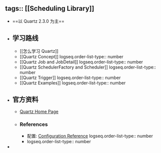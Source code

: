 tags:: [[Scheduling Library]]
---

- ==以 Quartz 2.3.0 为主==
- ## 学习路线
	- [[怎么学习 Quartz]]
	- [[Quartz Concept]]
	  logseq.order-list-type:: number
	- [[Quartz Job and JobDetail]]
	  logseq.order-list-type:: number
	- [[Quartz SchedulerFactory and Scheduler]]
	  logseq.order-list-type:: number
	- [[Quartz Trigger]]
	  logseq.order-list-type:: number
	- [[Quartz Examples]]
	  logseq.order-list-type:: number
- ## 官方资料
	- [Quartz Home Page](https://www.quartz-scheduler.org/)
	- ### References
		- 配置: [Configuration Reference](https://www.quartz-scheduler.org/documentation/quartz-2.3.0/configuration/)
		  logseq.order-list-type:: number
		- logseq.order-list-type:: number
-